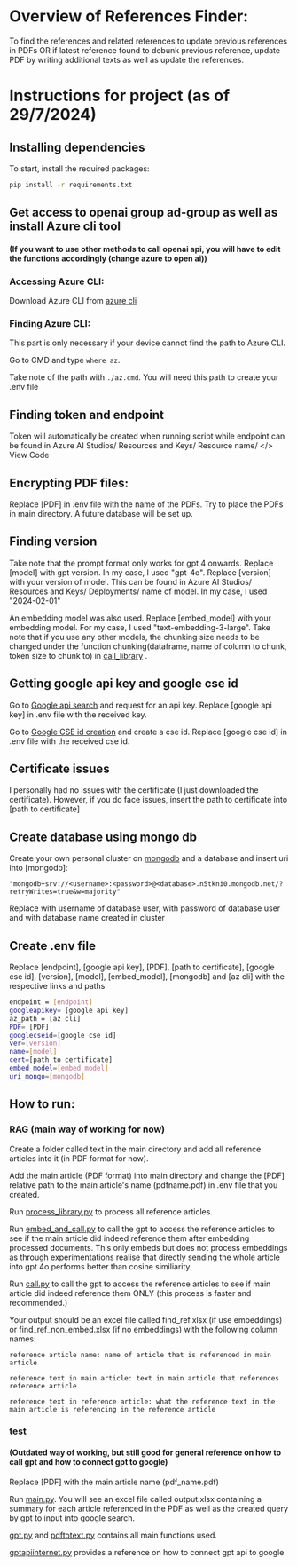 # Overview of References Finder:
To find the references and related references to update previous references in PDFs OR if latest reference found to debunk previous reference, update PDF by writing additional texts as well as update the references. 

# Instructions for project (as of 29/7/2024)
## Installing dependencies
To start, install the required packages:

```sh
pip install -r requirements.txt
```

## Get access to openai group ad-group as well as install Azure cli tool 
#### (If you want to use other methods to call openai api, you will have to edit the functions accordingly (change azure to open ai))
### Accessing Azure CLI:
Download Azure CLI from [azure cli](https://learn.microsoft.com/en-us/cli/azure/install-azure-cli-windows?tabs=azure-cli)
### Finding Azure CLI:
This part is only necessary if your device cannot find the path to Azure CLI. 

Go to CMD and type `where az`.

Take note of the path with `./az.cmd`. You will need this path to create your .env file

## Finding token and endpoint
Token will automatically be created when running script while endpoint can be found in Azure AI Studios/ Resources and Keys/ Resource name/ </> View Code
## Encrypting PDF files:
Replace [PDF] in .env file with the name of the PDFs. Try to place the PDFs in main directory. A future database will be set up.

## Finding version
Take note that the prompt format only works for gpt 4 onwards. Replace [model] with gpt version. In my case, I used "gpt-4o". Replace [version] with your version of model. This can be found in Azure AI Studios/ Resources and Keys/ Deployments/ name of model. In my case, I used "2024-02-01"

An embedding model was also used. Replace [embed_model] with your embedding model. For my case, I used "text-embedding-3-large". Take note that if you use any other models, the chunking size needs to be changed under the function chunking(dataframe, name of column to chunk, token size to chunk to) in [call_library](RAG/call_library.py) .

## Getting google api key and google cse id
Go to [Google api search](https://developers.google.com/custom-search/v1/overview) and request for an api key. Replace [google api key] in .env file with the received key.

Go to [Google CSE id creation](https://programmablesearchengine.google.com/controlpanel/create) and create a cse id. Replace [google cse id] in .env file with the received cse id.


## Certificate issues
I personally had no issues with the certificate (I just downloaded the certificate). However, if you do face issues, insert the path to certificate into [path to certificate]

## Create database using mongo db
Create your own personal cluster on [mongodb](https://www.mongodb.com/lp/cloud/atlas/try4?utm_source=google&utm_campaign=search_gs_pl_evergreen_atlas_core-high-int_prosp-brand_gic-null_apac-sg_ps-all_desktop_eng_lead&utm_term=mongodb&utm_medium=cpc_paid_search&utm_ad=e&utm_ad_campaign_id=19638458534&adgroup=149565726630&cq_cmp=19638458534&gad_source=1&gclid=CjwKCAjwnqK1BhBvEiwAi7o0Xz-PcC9hYm932vQTUV7QccPmGZg0i8gv6TRvhazhAsFCZRAzWzcslBoCC6QQAvD_BwE) and a database and insert uri into [mongodb]:

```
"mongodb+srv://<username>:<password>@<database>.n5tkni0.mongodb.net/?retryWrites=true&w=majority"
```
Replace <username> with username of database user, <password> with password of database user and <database> with database name created in cluster
## Create .env file
Replace [endpoint], [google api key], [PDF], [path to certificate], [google cse id], [version], [model], [embed_model], [mongodb] and [az cli] with the respective links and paths

```sh
endpoint = [endpoint]
googleapikey= [google api key]
az_path = [az cli]
PDF= [PDF]
googlecseid=[google cse id]
ver=[version]
name=[model]
cert=[path to certificate]
embed_model=[embed_model]
uri_mongo=[mongodb]

```
## How to run:

### RAG (main way of working for now)
Create a folder called text in the main directory and add all reference articles into it (in PDF format for now).

Add the main article (PDF format) into main directory and change the [PDF] relative path to the main article's name (pdfname.pdf) in .env file that you created.

Run [process_library.py](RAG/process_library.py) to process all reference articles.

Run [embed_and_call.py](RAG/embed_and_call.py) to call the gpt to access the reference articles to see if the main article did indeed reference them after embedding processed documents. This only embeds but does not process embeddings as through experimentations realise that directly sending the whole article into gpt 4o performs better than cosine similiarity. 

Run [call.py](RAG/call.py) to call the gpt to access the reference articles to see if main article did indeed reference them ONLY (this process is faster and recommended.)

Your output should be an excel file called find_ref.xlsx (if use embeddings) or find_ref_non_embed.xlsx (if no embeddings) with the following column names:

`reference article name: name of article that is referenced in main article`

`reference text in main article: text in main article that references reference article`

`reference text in reference article: what the reference text in the main article is referencing in the reference article`

### test 
#### (Outdated way of working, but still good for general reference on how to call gpt and how to connect gpt to google)
Replace [PDF] with the main article name (pdf_name.pdf)

Run [main.py](test/main.py). You will see an excel file called output.xlsx containing a summary for each article referenced in the PDF as well as the created query by gpt to input into google search. 

[gpt.py](test/gpt.py) and [pdftotext.py](test/pdftotext.py) contains all main functions used. 

[gptapiinternet.py](test/gptapiinternet.py) provides a reference on how to connect gpt api to google 
